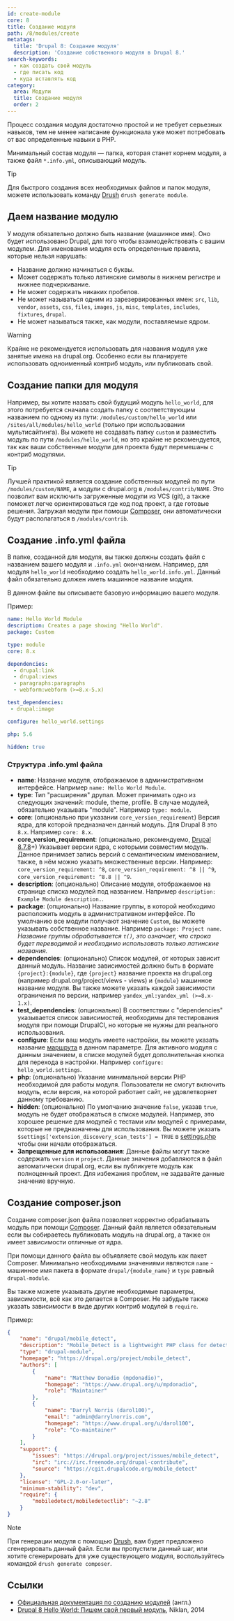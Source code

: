 ```yaml
---
id: create-module
core: 8
title: Создание модуля
path: /8/modules/create
metatags:
  title: 'Drupal 8: Создание модуля'
  description: 'Создание собственного модуля в Drupal 8.'
search-keywords:
  - как создать свой модуль
  - где писать код
  - куда вставлять код
category:
  area: Модули
  title: Создание модуля
  order: 2
---
```


Процесс создания модуля достаточно простой и не требует серьезных навыков, тем не менее написание функционала уже может потребовать от вас определенные навыки в PHP.

Минимальный состав модуля — папка, которая станет корнем модуля, а также файл `*.info.yml`, описывающий модуль.

> [!TIP]
> Для быстрого создания всех необходимых файлов и папок модуля, можете использовать команду [Drush](../../drush.md) `drush generate module`.

## Даем название модулю

У модуля обязательно должно быть название (машинное имя). Оно будет использовано Drupal, для того чтобы взаимодействовать с вашим модулем. Для именования модуля есть определенные правила, которые нельзя нарушать:

- Название должно начинаться с буквы.
- Может содержать только латинские символы в нижнем регистре и нижнее подчеркивание.
- Не может содержать никаких пробелов.
- Не может называться одним из зарезервированных имен: `src`, `lib`, `vendor`, `assets`, `css`, `files`, `images`, `js`, `misc`, `templates`, `includes`, `fixtures`, `drupal`.
- Не может называться также, как модули, поставляемые ядром.

> [!WARNING]
> Крайне не рекомендуется использовать для названия модуля уже занятые имена на drupal.org. Особенно если вы планируете использовать одноименный контриб модуль, или публиковать свой.

## Создание папки для модуля

Например, вы хотите назвать свой будущий модуль `hello_world`, для этого потребуется сначала создать папку с соответствующим названием по одному из пути: `/modules/custom/hello_world` или `/sites/all/modules/hello_world` (только при использовании мультисайтинга). Вы можете не создавать папку `custom` и разместить модуль по пути `/modules/hello_world`, но это крайне не рекомендуется, так как ваши собственные модули для проекта будут перемешаны с контриб модулями.

> [!TIP]
> Лучшей практикой является создание собственных модулей по пути `/modules/custom/NAME`, а модули с drupal.org в `/modules/contrib/NAME`. Это позволит вам исключить загруженные модули из VCS (git), а также поможет легче ориентироваться где код под проект, а где готовые решения. Загружая модули при помощи [Composer](../../composer/composer.md), они автоматически будут располагаться в `/modules/contrib`.

## Создание .info.yml файла

В папке, созданной для модуля, вы также должны создать файл с названием вашего модуля и `.info.yml` окончанием. Например, для модуля `hello_world` необходимо создать `hello_world.info.yml`. Данный файл обязательно должен иметь машинное название модуля.

В данном файле вы описываете базовую информацию вашего модуля.

Пример:

```yaml
name: Hello World Module
description: Creates a page showing "Hello World".
package: Custom

type: module
core: 8.x

dependencies:
  - drupal:link
  - drupal:views
  - paragraphs:paragraphs
  - webform:webform (>=8.x-5.x)

test_dependencies:
 - drupal:image

configure: hello_world.settings

php: 5.6

hidden: true
```

### Структура .info.yml файла

- **name**: Название модуля, отображаемое в административном интерфейсе. Например `name: Hello World Module`.
- **type**: Тип "расширения" друпал. Может принимать одно из следующих значений: module, theme, profile. В случае модулей, обязательно указывать "module". Например `type: module`.
- **core**: (опционально при указании `core_version_requirement`) Версия ядра, для которой предназначен данный модуль. Для Drupal 8 это `8.x`. Например `core: 8.x`.
- **core_version_requirement**: (опционально, рекомендуемо, [Drupal 8.7.8](../releases/release-8.7.8.md)+) Указывает версии ядра, с которыми совместим модуль. Данное принимает запись версий с семантическим именованием, также, в нём можно указать множественные версии. Например: `core_version_requirement: ^8`, `core_version_requirement: ^8 || ^9`, `core_version_requirement: ^8.8 || ^9`.
- **description**: (опционально) Описание модуля, отображаемое на странице списка модулей под названием. Например `description: Example Module description.`.
- **package**: (опционально) Название группы, в которой необходимо расположить модуль в административном интерфейсе. По умолчанию все модули получают значение `Custom`, вы можете указывать собственное название. Например `package: Project name`. _Название группы обрабатывается `t()`, это означает, что строка будет переводимой и необходимо использовать только латинские названия._
- **dependencies**: (опционально) Список модулей, от которых зависит данный модуль. Название зависимостей должно быть в формате `{project}:{module}`, где `{project}` название проекта на drupal.org (например drupal.org/project/views - views) и `{module}` машинное название модуля. Вы также можете указать каждой зависимости ограничения по версии, например `yandex_yml:yandex_yml (>=8.x-1.x)`.
- **test_dependencies**: (опционально) В соответствии с "dependencies" указывается список зависимостей, необходимы для тестирования модуля при помощи DrupalCI, но которые не нужны для реального использования.
- **configure**: Если ваш модуль имеете настройки, вы можете указать название [маршрута](../routing/routing.md) в данном параметре. Для активного модуля с данным значением, в списке модулей будет дополнительная кнопка для перехода в настройки. Например `configure: hello_world.settings`.
- **php**: (опционально) Указание минимальной версии PHP необходимой для работы модуля. Пользователи не смогут включить модуль, если версия, на которой работает сайт, не удовлетворяет данному требованию.
- **hidden**: (опционально) По умолчанию значение `false`, указав `true`, модуль не будет отображаться в списке модулей. Например, это хорошее решение для модулей с тестами или модулей с примерами, которые не предназначены для использования. Вы можете указать `$settings['extension_discovery_scan_tests'] = TRUE` в [settings.php](../settings-php.md) чтобы они начали отображаться.
- **Запрещенные для использования**: Данные файлы могут также содержать `version` и `project`. Данные значения добавляются в файл автоматически drupal.org, если вы публикуете модуль как полноценный проект. Для избежания проблем, не задавайте данные значение вручную.

## Создание composer.json

Создание composer.json файла позволяет корректно обрабатывать модуль при помощи [Composer](../../composer/composer.md). Данный файл является обязательным если вы собираетесь публиковать модуль на drupal.org, а также он имеет зависимости отличные от ядра.

При помощи данного файла вы объявляете свой модуль как пакет Composer. Минимально необходимыми значениями являются `name` - машинное имя пакета в формате `drupal/{module_name}` и `type` равный `drupal-module`.

Вы также можете указывать другие необходимые параметры, зависимости, всё как это делается в Composer. Не забудьте также указать зависимости в виде других контриб модулей в `require`.

Пример:

```json
{
    "name": "drupal/mobile_detect",
    "description": "Mobile_Detect is a lightweight PHP class for detecting mobile devices.",
    "type": "drupal-module",
    "homepage": "https://drupal.org/project/mobile_detect",
    "authors": [
        {
            "name": "Matthew Donadio (mpdonadio)",
            "homepage": "https://www.drupal.org/u/mpdonadio",
            "role": "Maintainer"
        },
        {
            "name": "Darryl Norris (darol100)",
            "email": "admin@darrylnorris.com",
            "homepage": "https://www.drupal.org/u/darol100",
            "role": "Co-maintainer"
        }
    ],
    "support": {
        "issues": "https://drupal.org/project/issues/mobile_detect",
        "irc": "irc://irc.freenode.org/drupal-contribute",
        "source": "https://cgit.drupalcode.org/mobile_detect"
    },
    "license": "GPL-2.0-or-later",
    "minimum-stability": "dev",
    "require": {
        "mobiledetect/mobiledetectlib": "~2.8"
    }
}
```

> [!NOTE]
> При генерации модуля с помощью [Drush](../../drush.md), вам будет предложено сгенерировать данный файл. Если вы пропустили данный шаг, или хотите сгенерировать для уже существующего модуля, воспользуйтесь командой `drush generate composer`.

## Ссылки

- [Официальная документация по созданию модулей](https://www.drupal.org/docs/8/creating-custom-modules) (англ.)
- [Drupal 8 Hello World: Пишем свой первый модуль](https://niklan.net/blog/66), Niklan, 2014
